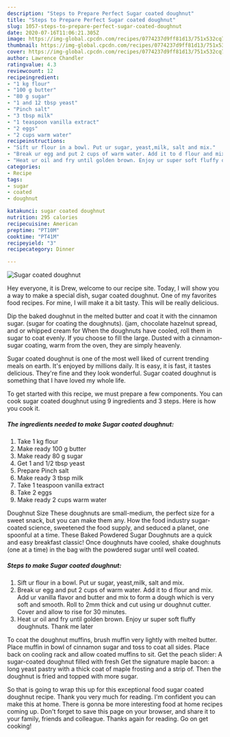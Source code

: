 ```yaml
---
description: "Steps to Prepare Perfect Sugar coated doughnut"
title: "Steps to Prepare Perfect Sugar coated doughnut"
slug: 1057-steps-to-prepare-perfect-sugar-coated-doughnut
date: 2020-07-16T11:06:21.305Z
image: https://img-global.cpcdn.com/recipes/0774237d9ff81d13/751x532cq70/sugar-coated-doughnut-recipe-main-photo.jpg
thumbnail: https://img-global.cpcdn.com/recipes/0774237d9ff81d13/751x532cq70/sugar-coated-doughnut-recipe-main-photo.jpg
cover: https://img-global.cpcdn.com/recipes/0774237d9ff81d13/751x532cq70/sugar-coated-doughnut-recipe-main-photo.jpg
author: Lawrence Chandler
ratingvalue: 4.3
reviewcount: 12
recipeingredient:
- "1 kg flour"
- "100 g butter"
- "80 g sugar"
- "1 and 12 tbsp yeast"
- "Pinch salt"
- "3 tbsp milk"
- "1 teaspoon vanilla extract"
- "2 eggs"
- "2 cups warm water"
recipeinstructions:
- "Sift ur flour in a bowl. Put ur sugar, yeast,milk, salt and mix."
- "Break ur egg and put 2 cups of warm water. Add it to d flour and mix. Add ur vanilla flavor and butter and mix to form a dough which is very soft and smooth. Roll to 2mm thick and cut using ur doughnut cutter. Cover and allow to rise for 30 minutes."
- "Heat ur oil and fry until golden brown. Enjoy ur super soft fluffy doughnuts. Thank me later"
categories:
- Recipe
tags:
- sugar
- coated
- doughnut

katakunci: sugar coated doughnut 
nutrition: 295 calories
recipecuisine: American
preptime: "PT10M"
cooktime: "PT41M"
recipeyield: "3"
recipecategory: Dinner

---
```



![Sugar coated doughnut](https://img-global.cpcdn.com/recipes/0774237d9ff81d13/751x532cq70/sugar-coated-doughnut-recipe-main-photo.jpg)

Hey everyone, it is Drew, welcome to our recipe site. Today, I will show you a way to make a special dish, sugar coated doughnut. One of my favorites food recipes. For mine, I will make it a bit tasty. This will be really delicious.

Dip the baked doughnut in the melted butter and coat it with the cinnamon sugar. (sugar for coating the doughnuts). (jam, chocolate hazelnut spread, and or whipped cream for When the doughnuts have cooled, roll them in sugar to coat evenly. If you choose to fill the large. Dusted with a cinnamon-sugar coating, warm from the oven, they are simply heavenly.

Sugar coated doughnut is one of the most well liked of current trending meals on earth. It's enjoyed by millions daily. It is easy, it is fast, it tastes delicious. They're fine and they look wonderful. Sugar coated doughnut is something that I have loved my whole life.


To get started with this recipe, we must prepare a few components. You can cook sugar coated doughnut using 9 ingredients and 3 steps. Here is how you cook it.

<!--inarticleads1-->

##### The ingredients needed to make Sugar coated doughnut:

1. Take 1 kg flour
1. Make ready 100 g butter
1. Make ready 80 g sugar
1. Get 1 and 1/2 tbsp yeast
1. Prepare Pinch salt
1. Make ready 3 tbsp milk
1. Take 1 teaspoon vanilla extract
1. Take 2 eggs
1. Make ready 2 cups warm water


Doughnut Size These doughnuts are small-medium, the perfect size for a sweet snack, but you can make them any. How the food industry sugar-coated science, sweetened the food supply, and seduced a planet, one spoonful at a time. These Baked Powdered Sugar Doughnuts are a quick and easy breakfast classic! Once doughnuts have cooled, shake doughnuts (one at a time) in the bag with the powdered sugar until well coated. 

<!--inarticleads2-->

##### Steps to make Sugar coated doughnut:

1. Sift ur flour in a bowl. Put ur sugar, yeast,milk, salt and mix.
1. Break ur egg and put 2 cups of warm water. Add it to d flour and mix. Add ur vanilla flavor and butter and mix to form a dough which is very soft and smooth. Roll to 2mm thick and cut using ur doughnut cutter. Cover and allow to rise for 30 minutes.
1. Heat ur oil and fry until golden brown. Enjoy ur super soft fluffy doughnuts. Thank me later


To coat the doughnut muffins, brush muffin very lightly with melted butter. Place muffin in bowl of cinnamon sugar and toss to coat all sides. Place back on cooling rack and allow coated muffins to sit. Get the peach slider: A sugar-coated doughnut filled with fresh Get the signature maple bacon: a long yeast pastry with a thick coat of maple frosting and a strip of. Then the doughnut is fried and topped with more sugar. 

So that is going to wrap this up for this exceptional food sugar coated doughnut recipe. Thank you very much for reading. I'm confident you can make this at home. There is gonna be more interesting food at home recipes coming up. Don't forget to save this page on your browser, and share it to your family, friends and colleague. Thanks again for reading. Go on get cooking!
